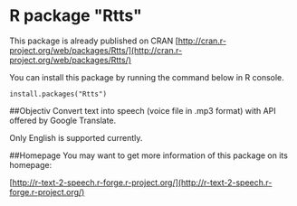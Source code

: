 # R package "Rtts"
This package is already published on CRAN [http://cran.r-project.org/web/packages/Rtts/](http://cran.r-project.org/web/packages/Rtts/)

You can install this package by running the command below in R console.
```{r}
install.packages("Rtts")
```

##Objectiv
Convert text into speech (voice file in .mp3 format) with API offered by Google Translate. 

Only English is supported currently.

##Homepage
You may want to get more information of this package on its homepage:

[http://r-text-2-speech.r-forge.r-project.org/](http://r-text-2-speech.r-forge.r-project.org/)

